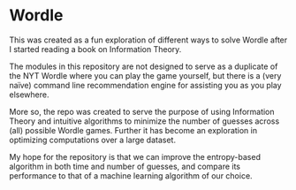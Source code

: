 # Wordle
This was created as a fun exploration of different ways to solve Wordle after I started reading a book on Information Theory.

The modules in this repository are not designed to serve as a duplicate of the NYT Wordle where you can play the game yourself, but there is a (very naïve) command line recommendation engine for assisting you as you play elsewhere. 

More so, the repo was created to serve the purpose of using Information Theory and intuitive algorithms to minimize the number of guesses across (all) possible Wordle games. Further it has become an exploration in optimizing computations over a large dataset.

My hope for the repository is that we can improve the entropy-based algorithm in both time and number of guesses, and compare its performance to that of a machine learning algorithm of our choice.
